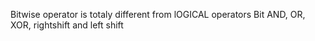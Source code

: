Bitwise operator is totaly different from lOGICAL operators
Bit AND, OR, XOR, rightshift and left shift
